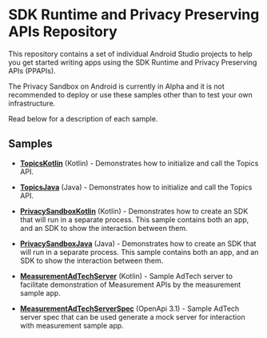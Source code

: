 SDK Runtime and Privacy Preserving APIs Repository
==================================================

This repository contains a set of individual Android Studio projects to help you get started writing apps using the SDK Runtime and Privacy Preserving APIs (PPAPIs).

The Privacy Sandbox on Android is currently in Alpha and it is not recommended to deploy or use these samples other than to test your own infrastructure.

Read below for a description of each sample.


Samples
----------

* **[TopicsKotlin](TopicsKotlin)** (Kotlin) - Demonstrates how to initialize and call the Topics API. 

* **[TopicsJava](TopicsJava)** (Java) - Demonstrates how to initialize and call the Topics API. 

* **[PrivacySandboxKotlin](PrivacySandboxKotlin)** (Kotlin) - Demonstrates how to create an SDK that will run in a separate process. This sample contains both an app, and an SDK to show the interaction between them.

* **[PrivacySandboxJava](PrivacySandboxJava)** (Java) - Demonstrates how to create an SDK that will run in a separate process. This sample contains both an app, and an SDK to show the interaction between them.

* **[MeasurementAdTechServer](MeasurementAdTechServer)** (Kotlin) - Sample AdTech server to facilitate demonstration of Measurement APIs by the measurement sample app.

* **[MeasurementAdTechServerSpec](MeasurementAdTechServerSpec)** (OpenApi 3.1) - Sample AdTech server spec that can be used generate a mock server for interaction with measurement sample app.

